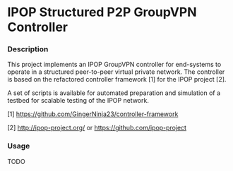 # IPOP Structured P2P GroupVPN Controller

### Description
This project implements an IPOP GroupVPN controller for end-systems to operate in a structured peer-to-peer virtual private network. The controller is based on the refactored controller framework [1] for the IPOP project [2].

A set of scripts is available for automated preparation and simulation of a testbed for scalable testing of the IPOP network.

[1] https://github.com/GingerNinja23/controller-framework

[2] http://ipop-project.org/ or https://github.com/ipop-project

### Usage

TODO
